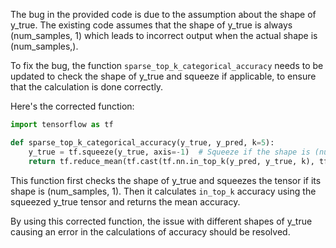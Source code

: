 The bug in the provided code is due to the assumption about the shape of y_true. The existing code assumes that the shape of y_true is always (num_samples, 1) which leads to incorrect output when the actual shape is (num_samples,).

To fix the bug, the function `sparse_top_k_categorical_accuracy` needs to be updated to check the shape of y_true and squeeze if applicable, to ensure that the calculation is done correctly.

Here's the corrected function:

```python
import tensorflow as tf

def sparse_top_k_categorical_accuracy(y_true, y_pred, k=5):
    y_true = tf.squeeze(y_true, axis=-1)  # Squeeze if the shape is (num_samples, 1)
    return tf.reduce_mean(tf.cast(tf.nn.in_top_k(y_pred, y_true, k), tf.float32), axis=-1)
```

This function first checks the shape of y_true and squeezes the tensor if its shape is (num_samples, 1). Then it calculates `in_top_k` accuracy using the squeezed y_true tensor and returns the mean accuracy.

By using this corrected function, the issue with different shapes of y_true causing an error in the calculations of accuracy should be resolved.